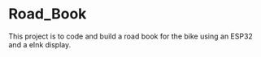 # Road_Book

This project is to code and build a road book for the bike using an ESP32 and a eInk display.
